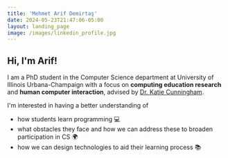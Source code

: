 ```yaml
---
title: 'Mehmet Arif Demirtaş'
date: 2024-05-23T21:47:06-05:00
layout: landing_page
image: /images/linkedin_profile.jpg
---
```


## Hi, I'm **Arif**!
I am a PhD student in the Computer Science department at University of Illinois Urbana-Champaign with a focus on **computing education research** and **human computer interaction**, advised by [Dr. Katie Cunningham](https://www.kicunningham.com/). 

I'm interested in having a better understanding of 
- how students learn programming 💻
- what obstacles they face and how we can address these to broaden participation in CS 🌍
- how we can design technologies to aid their learning process 📚

